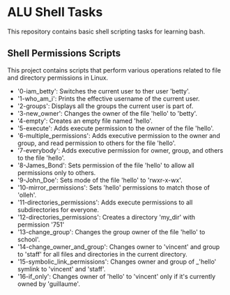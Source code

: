 # ALU Shell Tasks
This repository contains basic shell scripting tasks for learning bash.

## Shell Permissions Scripts
This project contains scripts that perform various operations related to file and directory permissions in Linux.

- '0-iam_betty': Switches the current user to ther user 'betty'.
- '1-who_am_i': Prints the effective username of the current user.
- '2-groups': Displays all the groups the current user is part of.
- '3-new_owner': Changes the owner of the file 'hello' to 'betty'.
- '4-empty': Creates an empty file named 'hello'.
- '5-execute': Adds execute permission to the owner of the file 'hello'.
- '6-multiple_permissions': Adds executive permission to the owner and group, and read permission to others for the file 'hello'.
- '7-everybody': Adds executive permission for owner, group, and others to the file 'hello'.
- '8-James_Bond': Sets permission of the file 'hello' to allow all permissions only to others.
- '9-John_Doe': Sets mode of the file 'hello' to 'rwxr-x-wx'.
- '10-mirror_permissions': Sets 'hello' permissions to match those of 'olleh'.
- '11-directories_permissions': Adds execute permissions to all subdirectories for everyone.
- '12-directories_permissions': Creates a directory 'my_dir' with permission '751'
- '13-change_group': Changes the group owner of the file 'hello' to school'.
- '14-change_owner_and_group': Changes owner to 'vincent' and group to 'staff' for all files and directories in the current directory.
- '15-symbolic_link_permissions': Changes owner and group of _'hello' symlink to 'vincent' and 'staff'.
- '16-if_only': Changes owner of 'hello' to 'vincent' only if it's currently owned by 'guillaume'.

